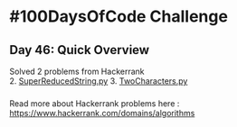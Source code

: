# #100DaysOfCode Challenge
## Day 46: Quick Overview
Solved 2 problems from Hackerrank  
2. [SuperReducedString.py](https://github.com/divyatejakotteti/100DaysOfCode/blob/master/Day%2046/SuperReducedString.py)
3. [TwoCharacters.py](https://github.com/divyatejakotteti/100DaysOfCode/blob/master/Day%2046/TwoCharacters.py)
### 
Read more about Hackerrank problems here : https://www.hackerrank.com/domains/algorithms